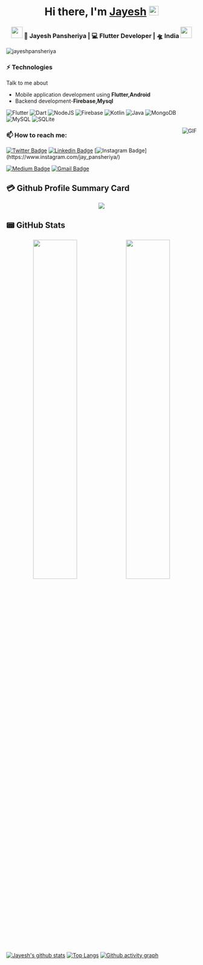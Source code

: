 
<div align="center">
   <h1>Hi there, I'm <a href="https://jayeshpansheriya.github.io">Jayesh</a> <img src="https://media.giphy.com/media/hvRJCLFzcasrR4ia7z/giphy.gif" width="25"> </h1>
 </div>  
   
<div align="center">
<h3><img src="https://media.giphy.com/media/WUlplcMpOCEmTGBtBW/giphy.gif" width="30"> 🙎 Jayesh Pansheriya | 💻 Flutter Developer | 🛸 India <img src="https://media.giphy.com/media/WUlplcMpOCEmTGBtBW/giphy.gif" width="30"></h3>
</div>

<p align="left"> <img src="https://komarev.com/ghpvc/?username=jayeshpansheriya&label=Views&color=blue&style=plastic&style=for-the-badge" alt="jayeshpansheriya"/> </p>

### ⚡ Technologies
Talk to me about
- Mobile application development using **Flutter,Android**
- Backend development-**Firebase,Mysql**

![Flutter](https://img.shields.io/badge/Flutter-%2302569B.svg?style=for-the-badge&logo=Flutter&logoColor=white)
![Dart](https://img.shields.io/badge/dart-%230175C2.svg?style=for-the-badge&logo=dart&logoColor=white)
![NodeJS](https://img.shields.io/badge/node.js-6DA55F?style=for-the-badge&logo=node.js&logoColor=white)
![Firebase](https://img.shields.io/badge/firebase-%23039BE5.svg?style=for-the-badge&logo=firebase)
![Kotlin](https://img.shields.io/badge/kotlin-%230095D5.svg?style=for-the-badge&logo=kotlin&logoColor=white) 
![Java](https://img.shields.io/badge/java-%23ED8B00.svg?style=for-the-badge&logo=java&logoColor=white)
![MongoDB](https://img.shields.io/badge/MongoDB-%234ea94b.svg?style=for-the-badge&logo=mongodb&logoColor=white) 
![MySQL](https://img.shields.io/badge/mysql-%2300f.svg?style=for-the-badge&logo=mysql&logoColor=white) 
![SQLite](https://img.shields.io/badge/sqlite-%2307405e.svg?style=for-the-badge&logo=sqlite&logoColor=white) 


<img align="right" alt="GIF" src="https://media.giphy.com/media/RK5KD6UcUpAt92zZvt/giphy.gif" />


###  📫 How to reach me:

[![Twitter Badge](https://img.shields.io/badge/-@jayeshpatel1995-1ca0f1?style=flat-square&labelColor=1ca0f1&logo=twitter&logoColor=white&link=https://twitter.com/jayeshpatel1995)](https://twitter.com/jayeshpatel1995) 
[![Linkedin Badge](https://img.shields.io/badge/-jayeshpansheriya-blue?style=flat-square&logo=Linkedin&logoColor=white&link=https://www.linkedin.com/in/jayeshpansheriya/)](https://www.linkedin.com/in/jayeshpansheriya/)
[![Instagram Badge](https://img.shields.io/twitter/url?color=%23fb3958&label=follow&logo=instagram&logoColor=%23fb3958&style=flat-square&url=https%3A%2F%2Fwww.instagram.com%2Falejorc_)](https://www.instagram.com/jay_pansheriya/)

 [![Medium Badge](https://img.shields.io/badge/-@pansheriyajayesh-03a57a?style=flat-square&labelColor=000000&logo=Medium&link=https://medium.com/@pansheriyajayesh/)](https://medium.com/@pansheriyajayesh/)
[![Gmail Badge](https://img.shields.io/badge/Gmail-c14438?style=flat-square&logo=Gmail&logoColor=white&link=mailto:pansheriyajayesh@gmail.com)](mailto:pansheriyajayesh@gmail.com)

## 💳 Github Profile Summary Card
<p align="center">
  <img src="https://github-profile-summary-cards.vercel.app/api/cards/profile-details?username=jayeshpansheriya&theme=merko"/>
</p>

## 📟 GitHub Stats
<p align="center">
	<img width="48%" src="https://github-readme-stats.vercel.app/api?username=jayeshpansheriya&show_icons=true&theme=merko" />
	<img width="48%" src="https://github-readme-streak-stats.herokuapp.com/?user=jayeshpansheriya&theme=merko" />
</p>

[![Jayesh's github stats](https://github-readme-stats.vercel.app/api?username=jayeshpansheriya&show_icons=true&theme=merko)](https://github.com/jayeshpansheriya)
 [![Top Langs](https://github-readme-stats.vercel.app/api/top-langs/?username=jayeshpansheriya&layout=compact&theme=merko)](https://github.com/jayeshpansheriya)
 [![Github activity graph](https://activity-graph.herokuapp.com/graph?username=jayeshpansheriya&theme=react-dark&hide_border=true&color=BDDFFF&line=6E93B5&point=BDDFFF)](https://github.com/jayeshpansheriya)
